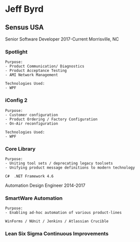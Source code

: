 # Jeff Byrd


## Sensus USA

Senior Software Developer
2017-Current
Morrisville, NC

### Spotlight
```
Purpose: 
- Product Communication/ Diagnostics 
- Product Acceptance Testing
- AMI Network Management

Technologies Used:
- WPF  

```
### iConfig 2
```
Purpose: 
- Customer configuration
- Product Ordering / Factory Configuration 
- On-Air reconfiguration

Technologies Used:
- WPF
```

### Core Library
```
Purpose: 
- Uniting tool sets / deprecating legacy toolsets
- Unifying product message definitions to modern technology

C#  .NET Framework 4.6
```

Automation Design Engineer 
2014-2017

### SmartWare Automation
```
Purpose:
- Enabling ad-hoc automation of various product-lines 

WinForms / NUnit / Jenkins / Atlassian Crucible

``` 
### Lean Six Sigma Continuous Improvements




